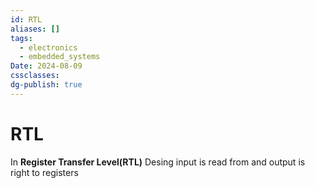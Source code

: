 ```yaml
---
id: RTL
aliases: []
tags:
  - electronics
  - embedded_systems
Date: 2024-08-09
cssclasses: 
dg-publish: true
---
```

# RTL
In **Register Transfer Level(RTL)** Desing input is read from and output is right to registers